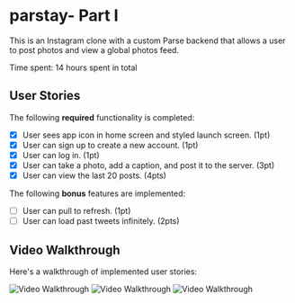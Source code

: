 # parstay- Part I

This is an Instagram clone with a custom Parse backend that allows a user to post photos and view a global photos feed.

Time spent: 14 hours spent in total

## User Stories

The following **required** functionality is completed:

- [x] User sees app icon in home screen and styled launch screen. (1pt)
- [x] User can sign up to create a new account. (1pt)
- [x] User can log in. (1pt)
- [x] User can take a photo, add a caption, and post it to the server. (3pt)
- [x] User can view the last 20 posts. (4pts)

The following **bonus** features are implemented:

- [ ] User can pull to refresh. (1pt)
- [ ] User can load past tweets infinitely. (2pts)

## Video Walkthrough

Here's a walkthrough of implemented user stories:

<img src='https://giphy.com/embed/j3hZYeeA2bD7jZxABR' title='Video Walkthrough' width='' alt='Video Walkthrough' />
<img src='https://giphy.com/embed/Y0sRgnobdH4696yVgx' title='Video Walkthrough' width='' alt='Video Walkthrough' />
<img src='https://giphy.com/embed/KZ4oTcj6KGjl4oJIDD' title='Video Walkthrough' width='' alt='Video Walkthrough' />
